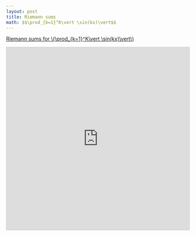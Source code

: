 ```yaml
---
layout: post
title: Riemann sums
math: $$\prod_{k=1}^K\vert \sin(kx)\vert$$
---
```


[Riemann sums for \\(\prod_{k=1}^K\vert \sin(kx)\vert\\)](https://www.desmos.com/calculator/l8utnpxrqq)

<iframe src="https://www.desmos.com/calculator/l8utnpxrqq?embed" width="500" height="500" style="border: 1px solid #ccc" frameborder=0></iframe>